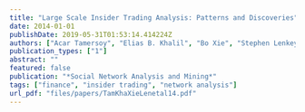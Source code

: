 ```yaml
---
title: "Large Scale Insider Trading Analysis: Patterns and Discoveries"
date: 2014-01-01
publishDate: 2019-05-31T01:53:14.414224Z
authors: ["Acar Tamersoy", "Elias B. Khalil", "Bo Xie", "Stephen Lenkey", "Bryan Routledge", "Duen Horng Chau", "Shamkant Navathe"]
publication_types: ["1"]
abstract: ""
featured: false
publication: "*Social Network Analysis and Mining*"
tags: ["finance", "insider trading", "network analysis"]
url_pdf: "files/papers/TamKhaXieLenetal14.pdf"
---
```


